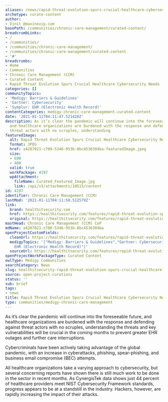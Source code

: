 ```yaml
---
aliases: /news/rapid-threat-evolution-spurs-crucial-healthcare-cybersecurity-needs
archetype: curate-content
author:
- Vinit @maxinovip.com
basePath: /communities/chronic-care-management/curated-content/
breadcrumbLinks:
- /
- /communities/
- /communities/chronic-care-management/
- /communities/chronic-care-management/curated-content
- '#'
breadcrumbs:
- Home
- Communities
- Chronic Care Management (CCM)
- Curated Content
- Rapid Threat Evolution Spurs Crucial Healthcare Cybersecurity Needs
categories: []
communityTopics:
- 'Medigy: Barriers & Guidelines'
- 'Gartner: Cybersecurity'
- 'Symplur: EHR (Electronic Health Record)'
contentCategories: medigy-chronic-care-management-curated-content
date: '2021-01-11T04:11:47.521428Z'
description: As it’s clear the pandemic will continue into the foreseeable future,
  and healthcare organizations are burdened with the response and defending against
  threat actors with no scruples, understanding
featuredImage:
  alt: Rapid Threat Evolution Spurs Crucial Healthcare Cybersecurity Needs
  format: JPEG
  href: a4207021-c700-5346-953b-8bc4536304ba-featuredImage.jpeg
  size:
  - 690
  - 400
  valid: true
  workPackage: 4197
  wpAttachment:
    fileName: Curated_Featured_Image.jpg
    link: /api/v3/attachments/10515/content
id: 4197
identifier: Chronic Care Management (CCM)
lastMod: '2021-01-11T04:11:50.512579Z'
link:
  brand: healthitsecurity.com
  href: https://healthitsecurity.com/features/rapid-threat-evolution-spurs-crucial-healthcare-cybersecurity-needs
  original: https://healthitsecurity.com/features/rapid-threat-evolution-spurs-crucial-healthcare-cybersecurity-needs
mastHead: Chronic Care Management (CCM) CoP
mdName: a4207021-c700-5346-953b-8bc4536304ba
openProjectCustomFields:
  cleanUrl: https://healthitsecurity.com/features/rapid-threat-evolution-spurs-crucial-healthcare-cybersecurity-needs
  medigyTopics: '["Medigy: Barriers & Guidelines","Gartner: Cybersecurity","Symplur:
    EHR (Electronic Health Record)"]'
  sourceUrl: https://healthitsecurity.com/features/rapid-threat-evolution-spurs-crucial-healthcare-cybersecurity-needs
openProjectWorkPackageType: Curated Content
owlType: Medigy Communities
searchCategory: News
slug: healthitsecurity-rapid-threat-evolution-spurs-crucial-healthcare-cybersecurity-needs
source: open-project-curations
status: ''
sub: brief
tags:
- news
title: Rapid Threat Evolution Spurs Crucial Healthcare Cybersecurity Needs
type: communities/medigy-chronic-care-management
---
```


<p>As it’s clear the pandemic will continue into the foreseeable future, and healthcare organizations are burdened with the response and defending against threat actors with no scruples, understanding the threats and key vulnerabilities will be crucial in the coming months to prevent greater EHR outages and further care interruptions.</p><p>Cybercriminals have been actively taking advantage of the global pandemic, with an increase in cyberattacks, phishing, spear-phishing, and business email compromise (BEC) attempts.</p><p>All healthcare organizations take a varying approach to cybersecurity, but several concerning reports have shown there is still much work to be done in the sector in recent months. As CynergisTek data shows just 44 percent of healthcare providers meet NIST Cybersecurity Framework standards, progress appears to be at a standstill in the industry. Hackers, however, are rapidly increasing the impact of their attacks. &nbsp;</p>